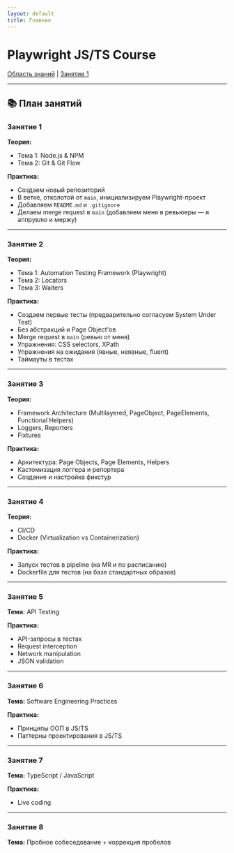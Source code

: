 ```yaml
---
layout: default
title: Главная
---
```


# Playwright JS/TS Course

[Область знаний](knowledge-scope.md) | [Занятие 1](lessons/lesson-1.md)

---

## 📚 План занятий

### Занятие 1
**Теория:**
- Тема 1: Node.js & NPM
- Тема 2: Git & Git Flow

**Практика:**
- Создаем новый репозиторий
- В ветке, отколотой от `main`, инициализируем Playwright-проект
- Добавляем `README.md` и `.gitignore`
- Делаем merge request в `main` (добавляем меня в ревьюеры — я аппрувлю и мержу)

---

### Занятие 2
**Теория:**
- Тема 1: Automation Testing Framework (Playwright)
- Тема 2: Locators
- Тема 3: Waiters

**Практика:**
- Создаем первые тесты (предварительно согласуем System Under Test)
- Без абстракций и Page Object'ов
- Merge request в `main` (ревью от меня)
- Упражнения: CSS selectors, XPath
- Упражнения на ожидания (явные, неявные, fluent)
- Таймауты в тестах

---

### Занятие 3
**Теория:**
- Framework Architecture (Multilayered, PageObject, PageElements, Functional Helpers)
- Loggers, Reporters
- Fixtures

**Практика:**
- Архитектура: Page Objects, Page Elements, Helpers
- Кастомизация логгера и репортера
- Создание и настройка фикстур

---

### Занятие 4
**Теория:**
- CI/CD
- Docker (Virtualization vs Containerization)

**Практика:**
- Запуск тестов в pipeline (на MR и по расписанию)
- Dockerfile для тестов (на базе стандартных образов)

---

### Занятие 5
**Тема:** API Testing

**Практика:**
- API-запросы в тестах
- Request interception
- Network manipulation
- JSON validation

---

### Занятие 6
**Тема:** Software Engineering Practices

**Практика:**
- Принципы ООП в JS/TS
- Паттерны проектирования в JS/TS

---

### Занятие 7
**Тема:** TypeScript / JavaScript

**Практика:**
- Live coding

---

### Занятие 8
**Тема:** Пробное собеседование + коррекция пробелов 